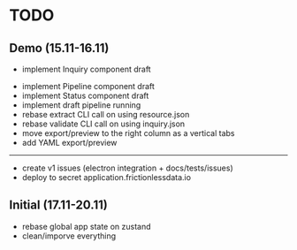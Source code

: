 # TODO

## Demo (15.11-16.11)

+ implement Inquiry component draft
- implement Pipeline component draft
- implement Status component draft
- implement draft pipeline running
- rebase extract CLI call on using resource.json
- rebase validate CLI call on using inquiry.json
- move export/preview to the right column as a vertical tabs
- add YAML export/preview
---
- create v1 issues (electron integration + docs/tests/issues)
- deploy to secret application.frictionlessdata.io

## Initial (17.11-20.11)

- rebase global app state on zustand
- clean/imporve everything
